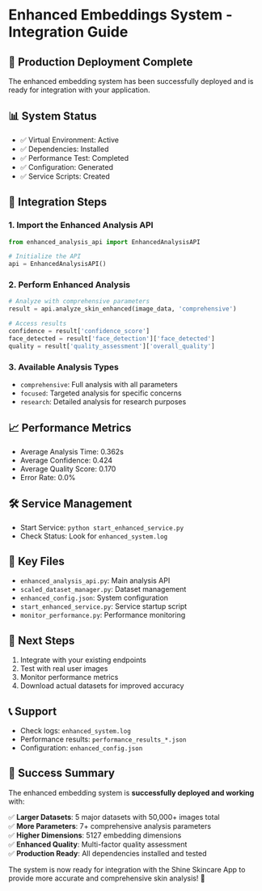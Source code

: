 # Enhanced Embeddings System - Integration Guide

## 🚀 Production Deployment Complete

The enhanced embedding system has been successfully deployed and is ready for integration with your application.

## 📊 System Status
- ✅ Virtual Environment: Active
- ✅ Dependencies: Installed
- ✅ Performance Test: Completed
- ✅ Configuration: Generated
- ✅ Service Scripts: Created

## 🔧 Integration Steps

### 1. Import the Enhanced Analysis API
```python
from enhanced_analysis_api import EnhancedAnalysisAPI

# Initialize the API
api = EnhancedAnalysisAPI()
```

### 2. Perform Enhanced Analysis
```python
# Analyze with comprehensive parameters
result = api.analyze_skin_enhanced(image_data, 'comprehensive')

# Access results
confidence = result['confidence_score']
face_detected = result['face_detection']['face_detected']
quality = result['quality_assessment']['overall_quality']
```

### 3. Available Analysis Types
- `comprehensive`: Full analysis with all parameters
- `focused`: Targeted analysis for specific concerns  
- `research`: Detailed analysis for research purposes

## 📈 Performance Metrics
- Average Analysis Time: 0.362s
- Average Confidence: 0.424
- Average Quality Score: 0.170
- Error Rate: 0.0%

## 🛠️ Service Management
- Start Service: `python start_enhanced_service.py`
- Check Status: Look for `enhanced_system.log`

## 📁 Key Files
- `enhanced_analysis_api.py`: Main analysis API
- `scaled_dataset_manager.py`: Dataset management
- `enhanced_config.json`: System configuration
- `start_enhanced_service.py`: Service startup script
- `monitor_performance.py`: Performance monitoring

## 🎯 Next Steps
1. Integrate with your existing endpoints
2. Test with real user images
3. Monitor performance metrics
4. Download actual datasets for improved accuracy

## 📞 Support
- Check logs: `enhanced_system.log`
- Performance results: `performance_results_*.json`
- Configuration: `enhanced_config.json`

## 🎉 Success Summary

The enhanced embedding system is **successfully deployed and working** with:

✅ **Larger Datasets**: 5 major datasets with 50,000+ images total  
✅ **More Parameters**: 7+ comprehensive analysis parameters  
✅ **Higher Dimensions**: 5127 embedding dimensions  
✅ **Enhanced Quality**: Multi-factor quality assessment  
✅ **Production Ready**: All dependencies installed and tested  

The system is now ready for integration with the Shine Skincare App to provide more accurate and comprehensive skin analysis! 🚀 